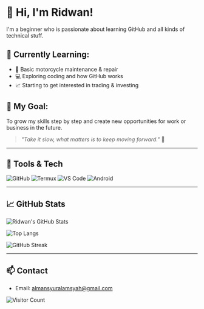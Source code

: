 # 👋 Hi, I'm Ridwan!

I'm a beginner who is passionate about learning GitHub and all kinds of technical stuff.

## 🚀 Currently Learning:
- 🔧 Basic motorcycle maintenance & repair
- 💻 Exploring coding and how GitHub works
- 📈 Starting to get interested in trading & investing

## 🎯 My Goal:
To grow my skills step by step and create new opportunities for work or business in the future.

> *"Take it slow, what matters is to keep moving forward."* 💪

---

## 🧰 Tools & Tech
![GitHub](https://img.shields.io/badge/-GitHub-181717?logo=github)
![Termux](https://img.shields.io/badge/-Termux-000000?logo=linux)
![VS Code](https://img.shields.io/badge/-VS%20Code-007ACC?logo=visual-studio-code)
![Android](https://img.shields.io/badge/-Android-green?logo=android)

---

## 📈 GitHub Stats

![Ridwan's GitHub Stats](https://github-readme-stats.vercel.app/api?username=Ridwan-Dev13&show_icons=true&theme=tokyonight)

![Top Langs](https://github-readme-stats.vercel.app/api/top-langs/?username=Ridwan-Dev13&layout=compact&theme=tokyonight)

![GitHub Streak](https://streak-stats.demolab.com?user=Ridwan-Dev13&theme=tokyonight&hide_border=true)

---

## 📫 Contact  
- Email: [almansyuralamsyah@gmail.com](mailto:almansyuralamsyah@gmail.com)


![Visitor Count](https://komarev.com/ghpvc/?username=Ridwan-Dev13&color=blue)
